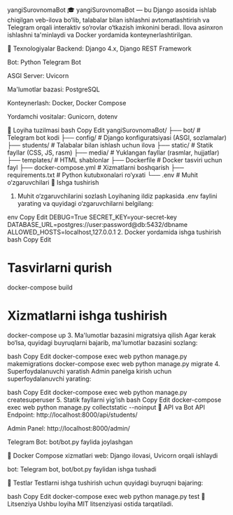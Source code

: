 yangiSurovnomaBot
🎓 yangiSurovnomaBot — bu Django asosida ishlab chiqilgan veb-ilova bo‘lib, talabalar bilan ishlashni avtomatlashtirish va Telegram orqali interaktiv so‘rovlar o‘tkazish imkonini beradi. Ilova asinxron ishlashni ta'minlaydi va Docker yordamida konteynerlashtirilgan.

🧰 Texnologiyalar
Backend: Django 4.x, Django REST Framework

Bot: Python Telegram Bot

ASGI Server: Uvicorn

Ma'lumotlar bazasi: PostgreSQL

Konteynerlash: Docker, Docker Compose

Yordamchi vositalar: Gunicorn, dotenv

📁 Loyiha tuzilmasi
bash
Copy
Edit
yangiSurovnomaBot/
├── bot/                  # Telegram bot kodi
├── config/               # Django konfiguratsiyasi (ASGI, sozlamalar)
├── students/             # Talabalar bilan ishlash uchun ilova
├── static/               # Statik fayllar (CSS, JS, rasm)
├── media/                # Yuklangan fayllar (rasmlar, hujjatlar)
├── templates/            # HTML shablonlar
├── Dockerfile            # Docker tasviri uchun fayl
├── docker-compose.yml    # Xizmatlarni boshqarish
├── requirements.txt      # Python kutubxonalari ro‘yxati
└── .env                  # Muhit o‘zgaruvchilari
🚀 Ishga tushirish
1. Muhit o‘zgaruvchilarini sozlash
Loyihaning ildiz papkasida .env faylini yarating va quyidagi o‘zgaruvchilarni belgilang:

env
Copy
Edit
DEBUG=True
SECRET_KEY=your-secret-key
DATABASE_URL=postgres://user:password@db:5432/dbname
ALLOWED_HOSTS=localhost,127.0.0.1
2. Docker yordamida ishga tushirish
bash
Copy
Edit
# Tasvirlarni qurish
docker-compose build

# Xizmatlarni ishga tushirish
docker-compose up
3. Ma'lumotlar bazasini migratsiya qilish
Agar kerak bo‘lsa, quyidagi buyruqlarni bajarib, ma'lumotlar bazasini sozlang:

bash
Copy
Edit
docker-compose exec web python manage.py makemigrations
docker-compose exec web python manage.py migrate
4. Superfoydalanuvchi yaratish
Admin panelga kirish uchun superfoydalanuvchi yarating:

bash
Copy
Edit
docker-compose exec web python manage.py createsuperuser
5. Statik fayllarni yig‘ish
bash
Copy
Edit
docker-compose exec web python manage.py collectstatic --noinput
📡 API va Bot
API Endpoint: http://localhost:8000/api/students/

Admin Panel: http://localhost:8000/admin/

Telegram Bot: bot/bot.py faylida joylashgan

🐳 Docker Compose xizmatlari
web: Django ilovasi, Uvicorn orqali ishlaydi

bot: Telegram bot, bot/bot.py faylidan ishga tushadi

🧪 Testlar
Testlarni ishga tushirish uchun quyidagi buyruqni bajaring:

bash
Copy
Edit
docker-compose exec web python manage.py test
📄 Litsenziya
Ushbu loyiha MIT litsenziyasi ostida tarqatiladi.